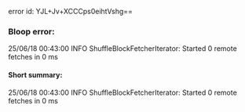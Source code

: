 error id: YJL+Jv+XCCCps0eihtVshg==
### Bloop error:

25/06/18 00:43:00 INFO ShuffleBlockFetcherIterator: Started 0 remote fetches in 0 ms
#### Short summary: 

25/06/18 00:43:00 INFO ShuffleBlockFetcherIterator: Started 0 remote fetches in 0 ms